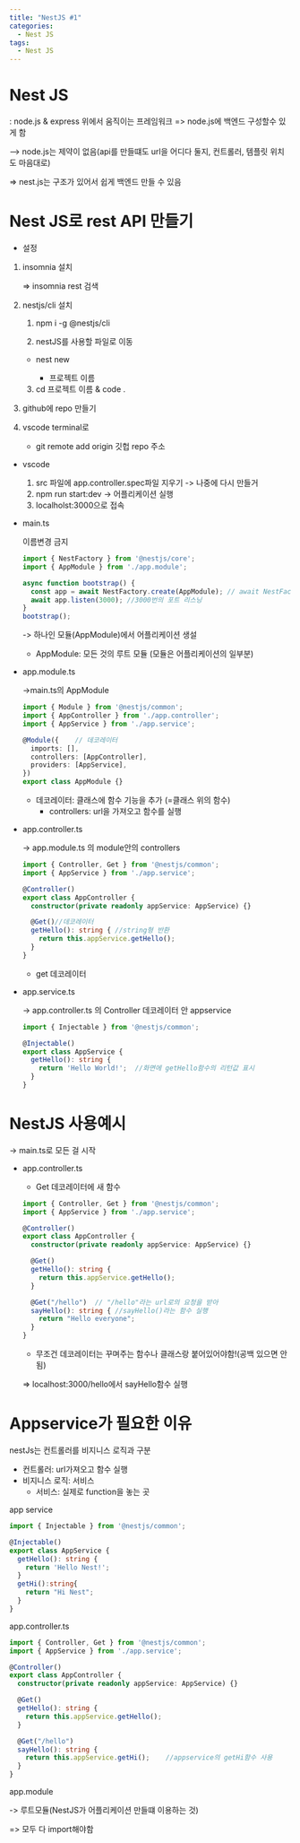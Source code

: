 ```yaml
---
title: "NestJS #1"
categories:
  - Nest JS
tags:
  - Nest JS
---
```


# Nest JS

: node.js & express 위에서 움직이는 프레임워크 => node.js에 백엔드 구성할수 있게 함

--> node.js는 제약이 없음(api를 만들떄도 url을 어디다 둘지, 컨트롤러, 템플릿 위치도 마음대로)

=> nest.js는 구조가 있어서 쉽게 백엔드 만들 수 있음

# Nest JS로 rest API 만들기

* 설정

1. insomnia 설치

   => insomnia rest 검색

2. nestjs/cli 설치

   1) npm i -g @nestjs/cli 

   2) nestJS를 사용할 파일로 이동

   	 - nest new  

    	- 프로젝트 이름

   3) cd 프로젝트 이름 & code .

   

3. github에 repo 만들기

4. vscode terminal로

   -  git remote add origin 깃헙 repo 주소

     

* vscode
  1. src 파일에 app.controller.spec파일 지우기 -> 나중에 다시 만들거
  2. npm run start:dev    -> 어플리케이션 실행 
  3. localholst:3000으로 접속

* main.ts

  이름변경 금지

  ```typescript
  import { NestFactory } from '@nestjs/core';
  import { AppModule } from './app.module';
  
  async function bootstrap() {   
    const app = await NestFactory.create(AppModule); // await NestFactort.creat(AppModule)호출 
    await app.listen(3000); //3000번의 포트 리스닝
  }
  bootstrap();
  ```

  -> 하나인 모듈(AppModule)에서 어플리케이션 생설

  * AppModule: 모든 것의 루트 모듈 (모듈은 어플리케이션의 일부분)

* app.module.ts

  ->main.ts의 AppModule 

  ```typescript
  import { Module } from '@nestjs/common';
  import { AppController } from './app.controller';
  import { AppService } from './app.service';
  
  @Module({    // 데코레이터
    imports: [],
    controllers: [AppController],
    providers: [AppService],
  })
  export class AppModule {}
  
  ```

  * 데코레이터: 클래스에 함수 기능을 추가 (=클래스 위의 함수)
    * controllers: url을 가져오고 함수를 실행

* app.controller.ts

  -> app.module.ts 의 module안의 controllers

  ```typescript
  import { Controller, Get } from '@nestjs/common';
  import { AppService } from './app.service';
  
  @Controller()
  export class AppController {
    constructor(private readonly appService: AppService) {}
  
    @Get()//데코레이터
    getHello(): string { //string형 반환
      return this.appService.getHello();
    }
  }
  ```

  * get 데코레이터

* app.service.ts

  -> app.controller.ts 의 Controller 데코레이터 안 appservice

  ```typescript
  import { Injectable } from '@nestjs/common';
  
  @Injectable()
  export class AppService {
    getHello(): string {
      return 'Hello World!';  //화면에 getHello함수의 리턴값 표시
    }
  }
  ```

# NestJS 사용예시

-> main.ts로 모든 걸 시작

* app.controller.ts

  - Get 데코레이터에 새 함수

  ```typescript
  import { Controller, Get } from '@nestjs/common';
  import { AppService } from './app.service';
  
  @Controller()
  export class AppController {
    constructor(private readonly appService: AppService) {}
  
    @Get()
    getHello(): string {
      return this.appService.getHello();
    }
  
    @Get("/hello")  // "/hello"라는 url로의 요청을 받아
    sayHello(): string { //sayHello()라는 함수 실행
      return "Hello everyone";
    }
  }
  ```

  * 무조건 데코레이터는 꾸며주는 함수나 클래스랑 붙어있어야함!(공백 있으면 안됨)

  => localhost:3000/hello에서 sayHello함수 실행

# Appservice가 필요한 이유

nestJs는 컨트롤러를 비지니스 로직과 구분

* 컨트롤러: url가져오고 함수 실행
* 비지니스 로직: 서비스
  * 서비스: 실제로 function을 놓는 곳

app service

```typescript
import { Injectable } from '@nestjs/common';

@Injectable()
export class AppService {
  getHello(): string {
    return 'Hello Nest!';
  }
  getHi():string{
    return "Hi Nest";
  }
}

```

app.controller.ts

```typescript
import { Controller, Get } from '@nestjs/common';
import { AppService } from './app.service';

@Controller()
export class AppController {
  constructor(private readonly appService: AppService) {}

  @Get()
  getHello(): string {
    return this.appService.getHello();
  }

  @Get("/hello")
  sayHello(): string {
    return this.appService.getHi();    //appservice의 getHi함수 사용
  }
}
```

app.module

-> 루트모듈(NestJS가 어플리케이션 만들떄 이용하는 것)

=> 모두 다 import해야함
